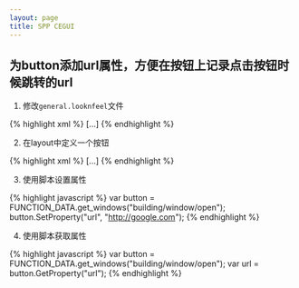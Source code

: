 ```yaml
---
layout: page
title: SPP CEGUI
---
```


## 为button添加url属性，方便在按钮上记录点击按钮时候跳转的url

1. 修改```general.looknfeel```文件

{% highlight xml %}
<WidgetLook name="General/Button">
    <PropertyDefinition name="url" initialValue="" redrawOnWrite="true"/>
    [...]
{% endhighlight %}

2. 在layout中定义一个按钮

{% highlight xml %}
<Window Type="General/Button" Name="building/window/open" >
    <Property Name="text_theme" Value="打开网址" />
    <Property Name="url" Value="" />
    [...]
{% endhighlight %}

3. 使用脚本设置属性

{% highlight javascript %}
var button = FUNCTION_DATA.get_windows("building/window/open");
button.SetProperty("url", "http://google.com");
{% endhighlight %}

4. 使用脚本获取属性

{% highlight javascript %}
var button = FUNCTION_DATA.get_windows("building/window/open");
var url = button.GetProperty("url");
{% endhighlight %}
